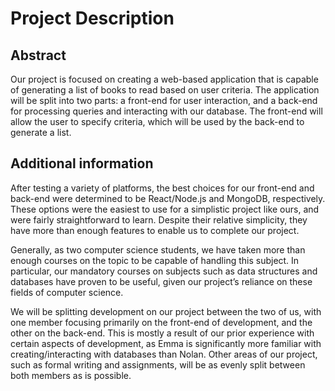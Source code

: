 # Project Description

## Abstract

Our project is focused on creating a web-based application that is capable of generating a list of books to read based on user criteria. The application will be split into two parts: a front-end for user interaction, and a back-end for processing queries and interacting with our database. The front-end will allow the user to specify criteria, which will be used by the back-end to generate a list.

## Additional information

After testing a variety of platforms, the best choices for our front-end and back-end were determined to be React/Node.js and MongoDB, respectively. These options were the easiest to use for a simplistic project like ours, and were fairly straightforward to learn. Despite their relative simplicity, they have more than enough features to enable us to complete our project.

Generally, as two computer science students, we have taken more than enough courses on the topic to be capable of handling this subject. In particular, our mandatory courses on subjects such as data structures and databases have proven to be useful, given our project’s reliance on these fields of computer science.

We will be splitting development on our project between the two of us, with one member focusing primarily on the front-end of development, and the other on the back-end. This is mostly a result of our prior experience with certain aspects of development, as Emma is significantly more familiar with creating/interacting with databases than Nolan. Other areas of our project, such as formal writing and assignments, will be as evenly split between both members as is possible.
